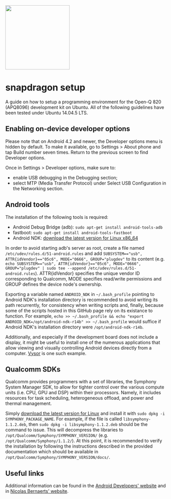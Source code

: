 <img src="http://www.cs.man.ac.uk/~nobren/images/snapdragon-setup-artwork.png" height="200">

# snapdragon setup

A guide on how to setup a programming environment for the Open-Q 820 (APQ8096) development kit on Ubuntu. All of the following guidelines have been tested under Ubuntu 14.04.5 LTS.

## Enabling on-device developer options

Please note that on Android 4.2 and newer, the Developer options menu is hidden by default. To make it available, go to Settings > About phone and tap Build number seven times. Return to the previous screen to find Developer options.

Once in Settings > Developer options, make sure to:
* enable USB debugging in the Debugging section;
* select MTP (Media Transfer Protocol) under Select USB Configuration in the Networking section. 

## Android tools

The installation of the following tools is required:
* Android Debug Bridge (adb): `sudo apt-get install android-tools-adb`
* fastboot: `sudo apt-get install android-tools-fastboot`
* Android NDK: [download the latest version for Linux x86_64](https://developer.android.com/ndk/downloads/index.html "Android NDK downloads")

In order to avoid starting adb's server as root, create a file named `/etc/udev/rules.d/51-android.rules` and add `SUBSYSTEM=="usb", ATTR{idVendor}=="05c6", MODE="0666", GROUP="plugdev"` to its content (e.g. `echo SUBSYSTEM=="usb", ATTR{idVendor}=="05c6", MODE="0666", GROUP="plugdev" | sudo tee --append /etc/udev/rules.d/51-android.rules`). ATTR{idVendor} specifies the unique vendor ID corresponding to Qualcomm, MODE specifies read/write permissions and GROUP defines the device node's ownership.

Exporting a variable named `ANDROID_NDK` in `~/.bash_profile` pointing to Android NDK's installation directory is recommended to avoid writing its path recurrently, for consistency when writing scripts and, finally, because some of the scripts hosted in this GitHub page rely on its existance to function. For example, `echo >> ~/.bash_profile && echo "export ANDROID_NDK=/opt/android-ndk-r14b" >> ~/.bash_profile` would suffice if Android NDK's installation directory were `/opt/android-ndk-r14b`.

Additionally, and especially if the development board does not include a display, it might be useful to install one of the numerous applications that allow viewing and visually controlling Android devices directly from a computer. [Vysor](http://vysor.io "Vysor's official website") is one such example.

## Qualcomm SDKs

Qualcomm provides programmers with a set of libraries, the Symphony System Manager SDK, to allow for tighter control over the various compute units (i.e. CPU, GPU and DSP) within their processors. Namely, it includes resources for task scheduling, heterogeneous offload, and power and thermal management.

Simply [download the latest version for Linux](https://developer.qualcomm.com/software/symphony-system-manager-sdk "Symphony System Manager SDK") and install it with `sudo dpkg -i SYMPHONY_PACKAGE_NAME`. For example, if the file is called `libsymphony-1.1.2.deb`, then `sudo dpkg -i libsymphony-1.1.2.deb` should be the command to issue. This will decompress the libraries to `/opt/Qualcomm/Symphony/SYMPHONY_VERSION/` (e.g. `/opt/Qualcomm/Symphony/1.1.2/`). At this point, it is recommended to verify the installation by following the instructions described in the provided documentation which should be available in `/opt/Qualcomm/Symphony/SYMPHONY_VERSION/docs/`.



## Useful links

Additional information can be found in the [Android Developers' website](https://developer.android.com/studio/run/device.html "Android Studio user guide") and in [Nicolas Bernaerts' website](http://bernaerts.dyndns.org/linux/74-ubuntu/328-ubuntu-trusty-android-adb-fastboot-qtadb "Ubuntu 14.04 - Install Android tools").
